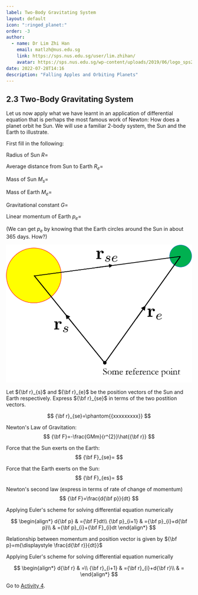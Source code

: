 ```yaml
---
label: Two-Body Gravitating System
layout: default
icon: ":ringed_planet:"
order: -3
author:
  - name: Dr Lim Zhi Han
    email: matlzh@nus.edu.sg
    link: https://sps.nus.edu.sg/user/lim.zhihan/
    avatar: https://sps.nus.edu.sg/wp-content/uploads/2019/06/logo_sps20.png
date: 2022-07-28T14:16
description: "Falling Apples and Orbiting Planets"
---
```


## 2.3 Two-Body Gravitating System

Let us now apply what we have learnt in an application of differential
equation that is perhaps the most famous work of Newton: How does
a planet orbit he Sun. We will use a familiar 2-body system, the Sun
and the Earth to illustrate. 

First fill in the following:

Radius of Sun $R=$

Average distance from Sun to Earth $R_{e}=$

Mass of Sun $M_{s}=$

Mass of Earth $M_{e}=$

Gravitational constant $G=$

Linear momentum of Earth $p_{e}=$

(We can get $p_{e}$ by knowing that the Earth circles around the
Sun in about 365 days. How?)

![](</resources/Chapter 2/Earth-Sun.png>)

Let ${\bf r}_{s}$ and ${\bf r}_{e}$ be the position vectors of the
Sun and Earth respectively. Express ${\bf r}_{se}$ in terms of the
two postition vectors. 

$$
{\bf r}_{se}=\phantom{{xxxxxxxxx}}
$$

Newton's Law of Gravitation: 
$$
{\bf F}=-\frac{GMm}{r^{2}}\hat{{\bf r}}
$$

Force that the Sun exerts on the Earth:
$$
{\bf F}_{se}=
$$


Force that the Earth exerts on the Sun:
$$
{\bf F}_{es}=
$$



Newton's second law (express in terms of rate of change of momentum)
$$
{\bf F}=\frac{d{\bf p}}{dt}
$$

Applying Euler's scheme for solving differential equation numerically 

$$
\begin{align*}
d{\bf p} & ={\bf F}dt\\
{\bf p}_{i+1} & ={\bf p}_{i}+d{\bf p}\\
 & ={\bf p}_{i}+{\bf F}_{i}dt
\end{align*}
$$

Relationship between momentum and position vector is given by ${\bf p}=m{\displaystyle \frac{d{\bf r}}{dt}}$

Applying Euler's scheme for solving differential equation numerically 

$$
\begin{align*}
d{\bf r} & =\\
{\bf r}_{i+1} & ={\bf r}_{i}+d{\bf r}\\
 & =
\end{align*}
$$

Go to [Activity 4](<Chapter 2/In-Class Activities>).
